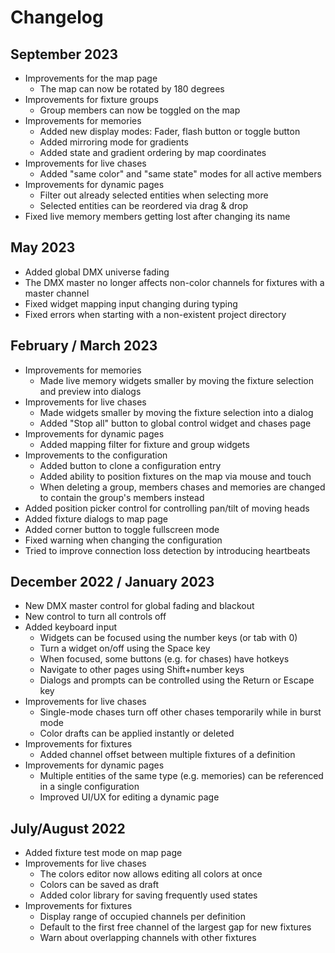 # Changelog

## September 2023

- Improvements for the map page
  - The map can now be rotated by 180 degrees
- Improvements for fixture groups
  - Group members can now be toggled on the map
- Improvements for memories
  - Added new display modes: Fader, flash button or toggle button
  - Added mirroring mode for gradients
  - Added state and gradient ordering by map coordinates
- Improvements for live chases
  - Added "same color" and "same state" modes for all active members
- Improvements for dynamic pages
  - Filter out already selected entities when selecting more
  - Selected entities can be reordered via drag & drop
- Fixed live memory members getting lost after changing its name

## May 2023

- Added global DMX universe fading
- The DMX master no longer affects non-color channels for fixtures with a master channel
- Fixed widget mapping input changing during typing
- Fixed errors when starting with a non-existent project directory

## February / March 2023

- Improvements for memories
  - Made live memory widgets smaller by moving the fixture selection and preview into dialogs
- Improvements for live chases
  - Made widgets smaller by moving the fixture selection into a dialog
  - Added "Stop all" button to global control widget and chases page
- Improvements for dynamic pages
  - Added mapping filter for fixture and group widgets
- Improvements to the configuration
  - Added button to clone a configuration entry
  - Added ability to position fixtures on the map via mouse and touch
  - When deleting a group, members chases and memories are changed to contain the group's members instead
- Added position picker control for controlling pan/tilt of moving heads
- Added fixture dialogs to map page
- Added corner button to toggle fullscreen mode
- Fixed warning when changing the configuration
- Tried to improve connection loss detection by introducing heartbeats

## December 2022 / January 2023

- New DMX master control for global fading and blackout
- New control to turn all controls off
- Added keyboard input
  - Widgets can be focused using the number keys (or tab with 0)
  - Turn a widget on/off using the Space key
  - When focused, some buttons (e.g. for chases) have hotkeys
  - Navigate to other pages using Shift+number keys
  - Dialogs and prompts can be controlled using the Return or Escape key
- Improvements for live chases
  - Single-mode chases turn off other chases temporarily while in burst mode
  - Color drafts can be applied instantly or deleted
- Improvements for fixtures
  - Added channel offset between multiple fixtures of a definition
- Improvements for dynamic pages
  - Multiple entities of the same type (e.g. memories) can be referenced in a single configuration
  - Improved UI/UX for editing a dynamic page

## July/August 2022

- Added fixture test mode on map page
- Improvements for live chases
  - The colors editor now allows editing all colors at once
  - Colors can be saved as draft
  - Added color library for saving frequently used states
- Improvements for fixtures
  - Display range of occupied channels per definition
  - Default to the first free channel of the largest gap for new fixtures
  - Warn about overlapping channels with other fixtures
